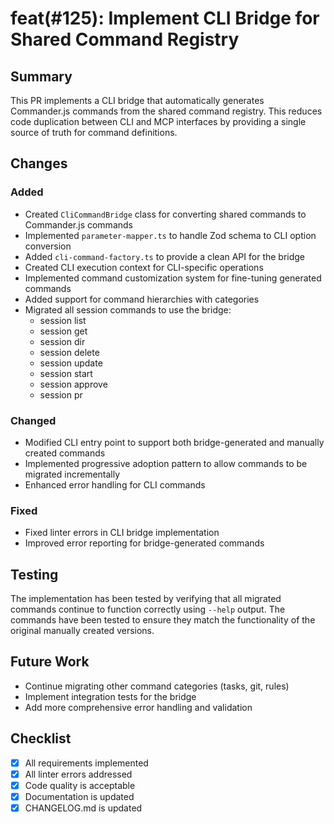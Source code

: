 # feat(#125): Implement CLI Bridge for Shared Command Registry

## Summary

This PR implements a CLI bridge that automatically generates Commander.js commands from the shared command registry. This reduces code duplication between CLI and MCP interfaces by providing a single source of truth for command definitions.

## Changes

### Added

- Created `CliCommandBridge` class for converting shared commands to Commander.js commands
- Implemented `parameter-mapper.ts` to handle Zod schema to CLI option conversion
- Added `cli-command-factory.ts` to provide a clean API for the bridge
- Created CLI execution context for CLI-specific operations
- Implemented command customization system for fine-tuning generated commands
- Added support for command hierarchies with categories
- Migrated all session commands to use the bridge:
  - session list
  - session get
  - session dir
  - session delete
  - session update
  - session start
  - session approve
  - session pr

### Changed

- Modified CLI entry point to support both bridge-generated and manually created commands
- Implemented progressive adoption pattern to allow commands to be migrated incrementally
- Enhanced error handling for CLI commands

### Fixed

- Fixed linter errors in CLI bridge implementation
- Improved error reporting for bridge-generated commands

## Testing

The implementation has been tested by verifying that all migrated commands continue to function correctly using `--help` output. The commands have been tested to ensure they match the functionality of the original manually created versions.

## Future Work

- Continue migrating other command categories (tasks, git, rules)
- Implement integration tests for the bridge
- Add more comprehensive error handling and validation

## Checklist

- [x] All requirements implemented
- [x] All linter errors addressed
- [x] Code quality is acceptable
- [x] Documentation is updated
- [x] CHANGELOG.md is updated

